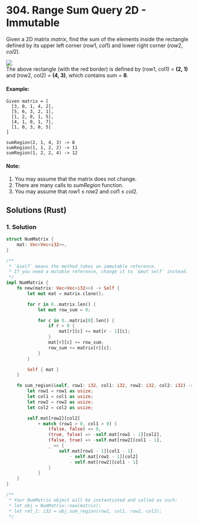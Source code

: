 # 304. Range Sum Query 2D - Immutable
Given a 2D matrix *matrix*, find the sum of the elements inside the rectangle defined by its upper left corner (*row*1, *col*1) and lower right corner (*row*2, *col*2).

![](https://assets.leetcode.com/static_assets/public/images/courses/range_sum_query_2d.png)<br>
The above rectangle (with the red border) is defined by (row1, col1) = **(2, 1)** and (row2, col2) = **(4, 3)**, which contains sum = **8**.

#### Example:
```
Given matrix = [
  [3, 0, 1, 4, 2],
  [5, 6, 3, 2, 1],
  [1, 2, 0, 1, 5],
  [4, 1, 0, 1, 7],
  [1, 0, 3, 0, 5]
]

sumRegion(2, 1, 4, 3) -> 8
sumRegion(1, 1, 2, 2) -> 11
sumRegion(1, 2, 2, 4) -> 12
```

#### Note:
1. You may assume that the matrix does not change.
2. There are many calls to *sumRegion* function.
3. You may assume that *row*1 ≤ *row*2 and *col*1 ≤ *col*2.

## Solutions (Rust)

### 1. Solution
```Rust
struct NumMatrix {
    mat: Vec<Vec<i32>>,
}

/**
 * `&self` means the method takes an immutable reference.
 * If you need a mutable reference, change it to `&mut self` instead.
 */
impl NumMatrix {
    fn new(matrix: Vec<Vec<i32>>) -> Self {
        let mut mat = matrix.clone();

        for r in 0..matrix.len() {
            let mut row_sum = 0;

            for c in 0..matrix[0].len() {
                if r > 0 {
                    mat[r][c] += mat[r - 1][c];
                }
                mat[r][c] += row_sum;
                row_sum += matrix[r][c];
            }
        }

        Self { mat }
    }

    fn sum_region(&self, row1: i32, col1: i32, row2: i32, col2: i32) -> i32 {
        let row1 = row1 as usize;
        let col1 = col1 as usize;
        let row2 = row2 as usize;
        let col2 = col2 as usize;

        self.mat[row2][col2]
            + match (row1 > 0, col1 > 0) {
                (false, false) => 0,
                (true, false) => -self.mat[row1 - 1][col2],
                (false, true) => -self.mat[row2][col1 - 1],
                _ => {
                    self.mat[row1 - 1][col1 - 1]
                        - self.mat[row1 - 1][col2]
                        - self.mat[row2][col1 - 1]
                }
            }
    }
}

/**
 * Your NumMatrix object will be instantiated and called as such:
 * let obj = NumMatrix::new(matrix);
 * let ret_1: i32 = obj.sum_region(row1, col1, row2, col2);
 */
```

